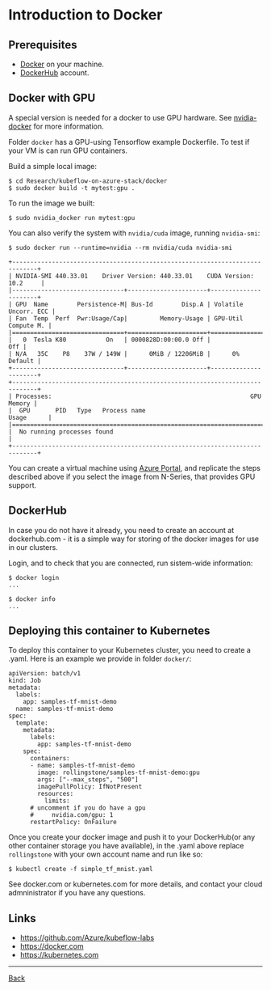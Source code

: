 # Introduction to Docker

## Prerequisites

- [Docker](http://Docker.com) on your machine.
- [DockerHub](http://DockerHub.com) account.

## Docker with GPU

A special version is needed for a docker to use GPU hardware. See [nvidia-docker](https://github.com/NVIDIA/nvidia-docker) for more information.

Folder `docker` has a GPU-using Tensorflow example Dockerfile. To test if your VM is can run GPU containers.

Build a simple local image:

    $ cd Research/kubeflow-on-azure-stack/docker
    $ sudo docker build -t mytest:gpu .

To run the image we built: 

    $ sudo nvidia_docker run mytest:gpu

You can also verify the system with `nvidia/cuda` image, running `nvidia-smi`:

    $ sudo docker run --runtime=nvidia --rm nvidia/cuda nvidia-smi
    
    +-----------------------------------------------------------------------------+
    | NVIDIA-SMI 440.33.01    Driver Version: 440.33.01    CUDA Version: 10.2     |
    |-------------------------------+----------------------+----------------------+
    | GPU  Name        Persistence-M| Bus-Id        Disp.A | Volatile Uncorr. ECC |
    | Fan  Temp  Perf  Pwr:Usage/Cap|         Memory-Usage | GPU-Util  Compute M. |
    |===============================+======================+======================|
    |   0  Tesla K80           On   | 0000828D:00:00.0 Off |                  Off |
    | N/A   35C    P8    37W / 149W |      0MiB / 12206MiB |      0%      Default |
    +-------------------------------+----------------------+----------------------+
    +-----------------------------------------------------------------------------+
    | Processes:                                                       GPU Memory |
    |  GPU       PID   Type   Process name                             Usage      |
    |=============================================================================|
    |  No running processes found                                                 |
    +-----------------------------------------------------------------------------+

You can create a virtual machine using [Azure Portal](https://docs.microsoft.com/en-us/azure/virtual-machines/linux/quick-create-portal), and replicate the steps described above if you select the image from N-Series, that provides GPU support.

## DockerHub

In case you do not have it already, you need to create an account at dockerhub.com - it is a simple way for
storing of the docker images for use in our clusters.

Login, and to check that you are connected, run sistem-wide information:

    $ docker login
    ...

    $ docker info
    ...

## Deploying this container to Kubernetes

To deploy this container to your Kubernetes cluster, you need to create a .yaml. 
Here is an example we provide in folder `docker/`:

```
apiVersion: batch/v1
kind: Job
metadata:
  labels:
    app: samples-tf-mnist-demo
  name: samples-tf-mnist-demo
spec:
  template:
    metadata:
      labels:
        app: samples-tf-mnist-demo
    spec:
      containers:
      - name: samples-tf-mnist-demo
        image: rollingstone/samples-tf-mnist-demo:gpu
        args: ["--max_steps", "500"]
        imagePullPolicy: IfNotPresent
        resources:
          limits:
      # uncomment if you do have a gpu      
      #     nvidia.com/gpu: 1
      restartPolicy: OnFailure
```    

Once you create your docker image and push it to your DockerHub(or any other container
storage you have available), in the .yaml above replace `rollingstone` with your own account name
and run like so:

    $ kubectl create -f simple_tf_mnist.yaml

See docker.com or kubernetes.com for more details, and contact your cloud admninistrator if you
have any questions.

## Links

- https://github.com/Azure/kubeflow-labs
- https://docker.com
- https://kubernetes.com

---

[Back](Readme.md)
